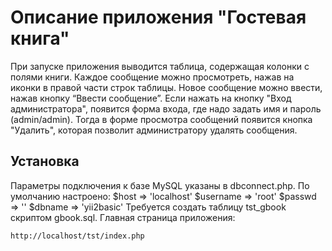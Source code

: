Описание приложения "Гостевая книга"
====================================
При запуске приложения выводится таблица, содержащая колонки с полями книги. 
Каждое сообщение можно просмотреть, нажав на иконки в правой части строк таблицы. 
Новое сообщение можно ввести, нажав кнопку “Ввести сообщение”. Если нажать на 
кнопку "Вход администратора", появится форма входа, где надо задать 
имя и пароль (admin/admin). Тогда в форме просмотра сообщений появится кнопка 
"Удалить", которая позволит администратору удалять сообщения.

Установка
---------

Параметры подключения к базе MySQL указаны в dbconnect.php. 
По умолчанию настроено: 
$host => 'localhost'
$username => 'root' 
$passwd => ''
$dbname => 'yii2basic'
Требуется создать таблицу tst_gbook скриптом gbook.sql.
Главная страница приложения: 
~~~
http://localhost/tst/index.php
~~~
